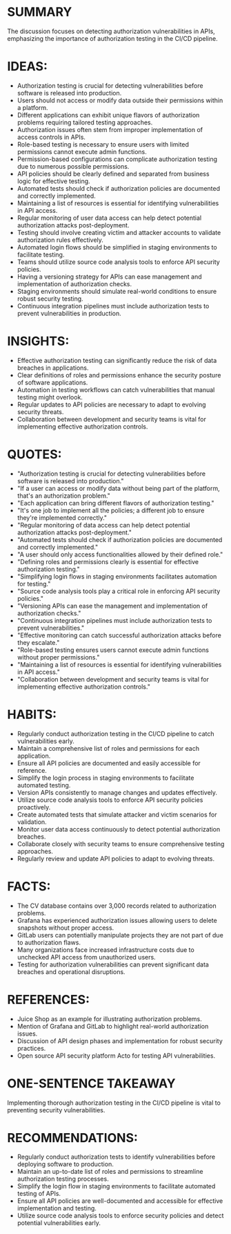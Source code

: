# SUMMARY
The discussion focuses on detecting authorization vulnerabilities in APIs, emphasizing the importance of authorization testing in the CI/CD pipeline.

# IDEAS:
- Authorization testing is crucial for detecting vulnerabilities before software is released into production.
- Users should not access or modify data outside their permissions within a platform.
- Different applications can exhibit unique flavors of authorization problems requiring tailored testing approaches.
- Authorization issues often stem from improper implementation of access controls in APIs.
- Role-based testing is necessary to ensure users with limited permissions cannot execute admin functions.
- Permission-based configurations can complicate authorization testing due to numerous possible permissions.
- API policies should be clearly defined and separated from business logic for effective testing.
- Automated tests should check if authorization policies are documented and correctly implemented.
- Maintaining a list of resources is essential for identifying vulnerabilities in API access.
- Regular monitoring of user data access can help detect potential authorization attacks post-deployment.
- Testing should involve creating victim and attacker accounts to validate authorization rules effectively.
- Automated login flows should be simplified in staging environments to facilitate testing.
- Teams should utilize source code analysis tools to enforce API security policies.
- Having a versioning strategy for APIs can ease management and implementation of authorization checks.
- Staging environments should simulate real-world conditions to ensure robust security testing.
- Continuous integration pipelines must include authorization tests to prevent vulnerabilities in production.

# INSIGHTS:
- Effective authorization testing can significantly reduce the risk of data breaches in applications.
- Clear definitions of roles and permissions enhance the security posture of software applications.
- Automation in testing workflows can catch vulnerabilities that manual testing might overlook.
- Regular updates to API policies are necessary to adapt to evolving security threats.
- Collaboration between development and security teams is vital for implementing effective authorization controls.

# QUOTES:
- "Authorization testing is crucial for detecting vulnerabilities before software is released into production."
- "If a user can access or modify data without being part of the platform, that's an authorization problem."
- "Each application can bring different flavors of authorization testing."
- "It's one job to implement all the policies; a different job to ensure they're implemented correctly."
- "Regular monitoring of data access can help detect potential authorization attacks post-deployment."
- "Automated tests should check if authorization policies are documented and correctly implemented."
- "A user should only access functionalities allowed by their defined role."
- "Defining roles and permissions clearly is essential for effective authorization testing."
- "Simplifying login flows in staging environments facilitates automation for testing."
- "Source code analysis tools play a critical role in enforcing API security policies."
- "Versioning APIs can ease the management and implementation of authorization checks."
- "Continuous integration pipelines must include authorization tests to prevent vulnerabilities."
- "Effective monitoring can catch successful authorization attacks before they escalate."
- "Role-based testing ensures users cannot execute admin functions without proper permissions."
- "Maintaining a list of resources is essential for identifying vulnerabilities in API access."
- "Collaboration between development and security teams is vital for implementing effective authorization controls."

# HABITS:
- Regularly conduct authorization testing in the CI/CD pipeline to catch vulnerabilities early.
- Maintain a comprehensive list of roles and permissions for each application.
- Ensure all API policies are documented and easily accessible for reference.
- Simplify the login process in staging environments to facilitate automated testing.
- Version APIs consistently to manage changes and updates effectively.
- Utilize source code analysis tools to enforce API security policies proactively.
- Create automated tests that simulate attacker and victim scenarios for validation.
- Monitor user data access continuously to detect potential authorization breaches.
- Collaborate closely with security teams to ensure comprehensive testing approaches.
- Regularly review and update API policies to adapt to evolving threats.

# FACTS:
- The CV database contains over 3,000 records related to authorization problems.
- Grafana has experienced authorization issues allowing users to delete snapshots without proper access.
- GitLab users can potentially manipulate projects they are not part of due to authorization flaws.
- Many organizations face increased infrastructure costs due to unchecked API access from unauthorized users.
- Testing for authorization vulnerabilities can prevent significant data breaches and operational disruptions.

# REFERENCES:
- Juice Shop as an example for illustrating authorization problems.
- Mention of Grafana and GitLab to highlight real-world authorization issues.
- Discussion of API design phases and implementation for robust security practices.
- Open source API security platform Acto for testing API vulnerabilities.

# ONE-SENTENCE TAKEAWAY
Implementing thorough authorization testing in the CI/CD pipeline is vital to preventing security vulnerabilities.

# RECOMMENDATIONS:
- Regularly conduct authorization tests to identify vulnerabilities before deploying software to production.
- Maintain an up-to-date list of roles and permissions to streamline authorization testing processes.
- Simplify the login flow in staging environments to facilitate automated testing of APIs.
- Ensure all API policies are well-documented and accessible for effective implementation and testing.
- Utilize source code analysis tools to enforce security policies and detect potential vulnerabilities early.